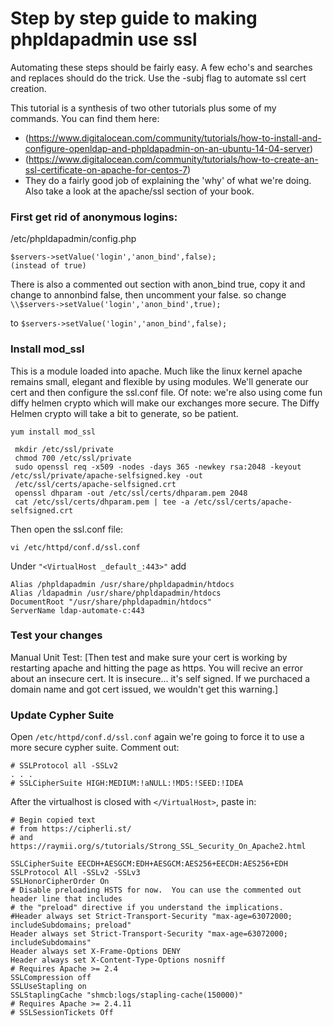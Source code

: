 # Step by step guide to making phpldapadmin use ssl

Automating these steps should be fairly easy.  A few echo's and searches and replaces should do the trick.  Use the -subj
flag to automate ssl cert creation.

This tutorial is a synthesis of two other tutorials plus some of my commands.  You can find them here:    
   * (https://www.digitalocean.com/community/tutorials/how-to-install-and-configure-openldap-and-phpldapadmin-on-an-ubuntu-14-04-server)
   * (https://www.digitalocean.com/community/tutorials/how-to-create-an-ssl-certificate-on-apache-for-centos-7)
   * They do a fairly good job of explaining the 'why' of what we're doing.  Also take a look at the apache/ssl section of your book.


### First get rid of anonymous logins:

/etc/phpldapadmin/config.php
```
$servers->setValue('login','anon_bind',false);
(instead of true)
```

There is also a commented out section with anon_bind true, copy it and change to annonbind false, then uncomment your false.
so change `\\$servers->setValue('login','anon_bind',true);`

to `$servers->setValue('login','anon_bind',false);`

### Install mod_ssl
This is a module loaded into apache.  Much like the linux kernel apache remains small, elegant and flexible by using modules.  We'll generate our cert and then configure the ssl.conf file.  Of note: we're also using come fun diffy helmen crypto which will make our exchanges more secure.  The Diffy Helmen crypto will take a bit to generate, so be patient.  


```
yum install mod_ssl

 mkdir /etc/ssl/private
 chmod 700 /etc/ssl/private
 sudo openssl req -x509 -nodes -days 365 -newkey rsa:2048 -keyout /etc/ssl/private/apache-selfsigned.key -out
 /etc/ssl/certs/apache-selfsigned.crt
 openssl dhparam -out /etc/ssl/certs/dhparam.pem 2048
 cat /etc/ssl/certs/dhparam.pem | tee -a /etc/ssl/certs/apache-selfsigned.crt
 ```
 
 Then open the ssl.conf file:
 
 `vi /etc/httpd/conf.d/ssl.conf`


Under `"<VirtualHost _default_:443>"` add 

```
Alias /phpldapadmin /usr/share/phpldapadmin/htdocs
Alias /ldapadmin /usr/share/phpldapadmin/htdocs
DocumentRoot "/usr/share/phpldapadmin/htdocs"
ServerName ldap-automate-c:443
```

### Test your changes

Manual Unit Test: [Then test and make sure your cert is working by restarting apache and hitting the page as https.
You will recive an error about an insecure cert.  It is insecure... it's self signed.  If we purchaced a domain name and got
cert issued, we wouldn't get this warning.]


### Update Cypher Suite

Open `/etc/httpd/conf.d/ssl.conf` again we're going to force it to use a more secure cypher suite.
Comment out:

```
# SSLProtocol all -SSLv2
. . .
# SSLCipherSuite HIGH:MEDIUM:!aNULL:!MD5:!SEED:!IDEA
```

After the virtualhost is closed with `</VirtualHost>`, paste in:

```
# Begin copied text
# from https://cipherli.st/
# and https://raymii.org/s/tutorials/Strong_SSL_Security_On_Apache2.html

SSLCipherSuite EECDH+AESGCM:EDH+AESGCM:AES256+EECDH:AES256+EDH
SSLProtocol All -SSLv2 -SSLv3
SSLHonorCipherOrder On
# Disable preloading HSTS for now.  You can use the commented out header line that includes
# the "preload" directive if you understand the implications.
#Header always set Strict-Transport-Security "max-age=63072000; includeSubdomains; preload"
Header always set Strict-Transport-Security "max-age=63072000; includeSubdomains"
Header always set X-Frame-Options DENY
Header always set X-Content-Type-Options nosniff
# Requires Apache >= 2.4
SSLCompression off 
SSLUseStapling on 
SSLStaplingCache "shmcb:logs/stapling-cache(150000)" 
# Requires Apache >= 2.4.11
# SSLSessionTickets Off
```
